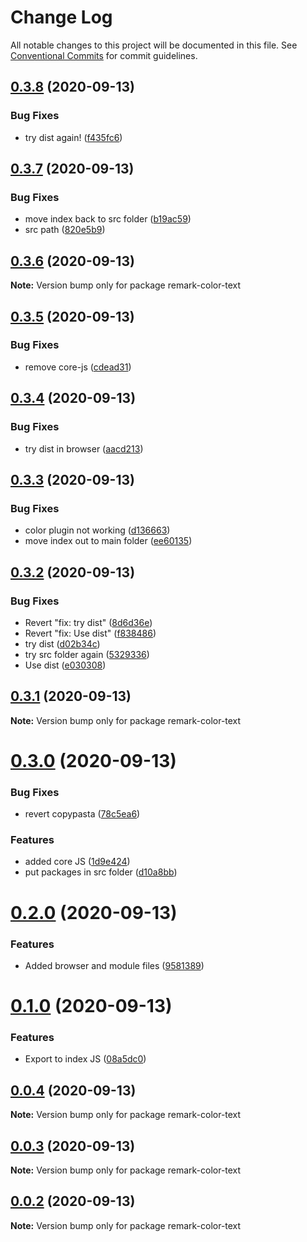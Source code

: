 # Change Log

All notable changes to this project will be documented in this file.
See [Conventional Commits](https://conventionalcommits.org) for commit guidelines.

## [0.3.8](https://github.com/johnnyhuy/ggsmark/compare/remark-color-text@0.3.7...remark-color-text@0.3.8) (2020-09-13)


### Bug Fixes

* try dist again! ([f435fc6](https://github.com/johnnyhuy/ggsmark/commit/f435fc65d3fa5698eb70f8be3b9a91454bd50efc))





## [0.3.7](https://github.com/johnnyhuy/ggsmark/compare/remark-color-text@0.3.6...remark-color-text@0.3.7) (2020-09-13)


### Bug Fixes

* move index back to src folder ([b19ac59](https://github.com/johnnyhuy/ggsmark/commit/b19ac590f62a670e122a4af6b42161a8d168ad6d))
* src path ([820e5b9](https://github.com/johnnyhuy/ggsmark/commit/820e5b9c108a03f2d9d72e6dbd4989c81a601bd6))





## [0.3.6](https://github.com/johnnyhuy/ggsmark/compare/remark-color-text@0.3.5...remark-color-text@0.3.6) (2020-09-13)

**Note:** Version bump only for package remark-color-text





## [0.3.5](https://github.com/johnnyhuy/ggsmark/compare/remark-color-text@0.3.4...remark-color-text@0.3.5) (2020-09-13)


### Bug Fixes

* remove core-js ([cdead31](https://github.com/johnnyhuy/ggsmark/commit/cdead31ce85d614ba4b9f147e11cb5472af6c362))





## [0.3.4](https://github.com/johnnyhuy/ggsmark/compare/remark-color-text@0.3.3...remark-color-text@0.3.4) (2020-09-13)


### Bug Fixes

* try dist in browser ([aacd213](https://github.com/johnnyhuy/ggsmark/commit/aacd21371db48e1d094a4d64127af0703a919f4e))





## [0.3.3](https://github.com/johnnyhuy/ggsmark/compare/remark-color-text@0.3.2...remark-color-text@0.3.3) (2020-09-13)


### Bug Fixes

* color plugin not working ([d136663](https://github.com/johnnyhuy/ggsmark/commit/d13666376825c1077a722fc188ab73cb799ad1af))
* move index out to main folder ([ee60135](https://github.com/johnnyhuy/ggsmark/commit/ee60135b993d26a7c139046ea5f9c36f1e5f8b9c))





## [0.3.2](https://github.com/johnnyhuy/ggsmark/compare/remark-color-text@0.3.1...remark-color-text@0.3.2) (2020-09-13)


### Bug Fixes

* Revert "fix: try dist" ([8d6d36e](https://github.com/johnnyhuy/ggsmark/commit/8d6d36e60408532a9218b5db0597540b8bf33bdb))
* Revert "fix: Use dist" ([f838486](https://github.com/johnnyhuy/ggsmark/commit/f8384861d7b043439a67dc903a9780dfafa8267e))
* try dist ([d02b34c](https://github.com/johnnyhuy/ggsmark/commit/d02b34c43b9d02ae0ee156113426954e1d0b5bc3))
* try src folder again ([5329336](https://github.com/johnnyhuy/ggsmark/commit/5329336cbb7456bc9fd844fcc43bbaa6c1fcc169))
* Use dist ([e030308](https://github.com/johnnyhuy/ggsmark/commit/e03030845ada2600a25b0bd894844eedb4fc1358))





## [0.3.1](https://github.com/johnnyhuy/ggsmark/compare/remark-color-text@0.3.0...remark-color-text@0.3.1) (2020-09-13)

**Note:** Version bump only for package remark-color-text





# [0.3.0](https://github.com/johnnyhuy/ggsmark/compare/remark-color-text@0.2.0...remark-color-text@0.3.0) (2020-09-13)


### Bug Fixes

* revert copypasta ([78c5ea6](https://github.com/johnnyhuy/ggsmark/commit/78c5ea6d7a5638c7f5a7dd487f3693cf8db6dea0))


### Features

* added core JS ([1d9e424](https://github.com/johnnyhuy/ggsmark/commit/1d9e424426cdf2ddae38c817e3d3f23d436cfca4))
* put packages in src folder ([d10a8bb](https://github.com/johnnyhuy/ggsmark/commit/d10a8bb233cf6140a0d0f37b2f8ae2670eeefe2a))





# [0.2.0](https://github.com/johnnyhuy/ggsmark/compare/remark-color-text@0.1.0...remark-color-text@0.2.0) (2020-09-13)


### Features

* Added browser and module files ([9581389](https://github.com/johnnyhuy/ggsmark/commit/958138995ac17ed1eb3a9b13d2abb8b2e42521d5))





# [0.1.0](https://github.com/johnnyhuy/ggsmark/compare/remark-color-text@0.0.4...remark-color-text@0.1.0) (2020-09-13)


### Features

* Export to index JS ([08a5dc0](https://github.com/johnnyhuy/ggsmark/commit/08a5dc0e5f4278bf7fbccf23eb99647c5a82dbc3))





## [0.0.4](https://github.com/johnnyhuy/ggsmark/compare/remark-color-text@0.0.3...remark-color-text@0.0.4) (2020-09-13)

**Note:** Version bump only for package remark-color-text





## [0.0.3](https://github.com/johnnyhuy/ggsmark/compare/remark-color-text@0.0.2...remark-color-text@0.0.3) (2020-09-13)

**Note:** Version bump only for package remark-color-text





## [0.0.2](https://github.com/johnnyhuy/ggsmark/compare/remark-color-text@0.0.1...remark-color-text@0.0.2) (2020-09-13)

**Note:** Version bump only for package remark-color-text
